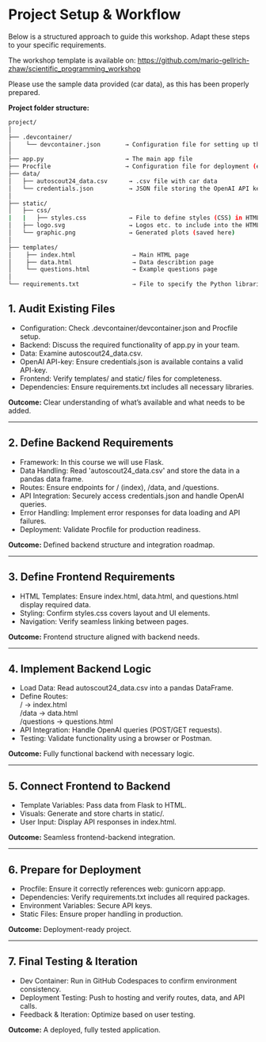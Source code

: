 # Project Setup & Workflow

Below is a structured approach to guide this workshop. Adapt these steps to your specific requirements.

The workshop template is available on: https://github.com/mario-gellrich-zhaw/scientific_programming_workshop 

Please use the sample data provided (car data), as this has been properly prepared.

**Project folder structure:**

```bash
project/
│
├── .devcontainer/
│    └── devcontainer.json       → Configuration file for setting up the Dev Container
│
├── app.py                       → The main app file
├── Procfile                     → Configuration file for deployment (e.g. on Koyeb)
├── data/
│   ├── autoscout24_data.csv      → .csv file with car data
│   └── credentials.json          → JSON file storing the OpenAI API key
│
├── static/
│   ├── css/
|   |   ├── styles.css            → File to define styles (CSS) in HTML pages
│   ├── logo.svg                  → Logos etc. to include into the HTML pages
│   └── graphic.png               → Generated plots (saved here)
│   
├── templates/
│    ├── index.html                → Main HTML page
│    ├── data.html                 → Data describtion page
│    └── questions.html            → Example questions page
│
└── requirements.txt               → File to specify the Python libraries
```

## 1. Audit Existing Files

- Configuration: Check .devcontainer/devcontainer.json and Procfile setup.
- Backend: Discuss the required functionality of app.py in your team.
- Data: Examine autoscout24_data.csv.
- OpenAI API-key: Ensure credentials.json is available contains a valid API-key.
- Frontend: Verify templates/ and static/ files for completeness.
- Dependencies: Ensure requirements.txt includes all necessary libraries.

**Outcome:** Clear understanding of what’s available and what needs to be added.

---

## 2. Define Backend Requirements

- Framework: In this course we will use Flask.
- Data Handling: Read 'autoscout24_data.csv' and store the data in a pandas data frame.
- Routes: Ensure endpoints for / (index), /data, and /questions.
- API Integration: Securely access credentials.json and handle OpenAI queries.
- Error Handling: Implement error responses for data loading and API failures.
- Deployment: Validate Procfile for production readiness.

**Outcome:** Defined backend structure and integration roadmap.

---

## 3. Define Frontend Requirements

- HTML Templates: Ensure index.html, data.html, and questions.html display required data.
- Styling: Confirm styles.css covers layout and UI elements.
- Navigation: Verify seamless linking between pages.

**Outcome:** Frontend structure aligned with backend needs.

---

## 4. Implement Backend Logic

- Load Data: Read autoscout24_data.csv into a pandas DataFrame.
- Define Routes:  
    / → index.html  
    /data → data.html  
    /questions → questions.html  
- API Integration: Handle OpenAI queries (POST/GET requests).
- Testing: Validate functionality using a browser or Postman.

**Outcome:** Fully functional backend with necessary logic.

---

## 5. Connect Frontend to Backend

- Template Variables: Pass data from Flask to HTML.
- Visuals: Generate and store charts in static/.
- User Input: Display API responses in index.html.

**Outcome:** Seamless frontend-backend integration.

---

## 6. Prepare for Deployment

- Procfile: Ensure it correctly references web: gunicorn app:app.
- Dependencies: Verify requirements.txt includes all required packages.
- Environment Variables: Secure API keys.
- Static Files: Ensure proper handling in production.

**Outcome:** Deployment-ready project.

---

## 7. Final Testing & Iteration

- Dev Container: Run in GitHub Codespaces to confirm environment consistency.
- Deployment Testing: Push to hosting and verify routes, data, and API calls.
- Feedback & Iteration: Optimize based on user testing.

**Outcome:** A deployed, fully tested application.
